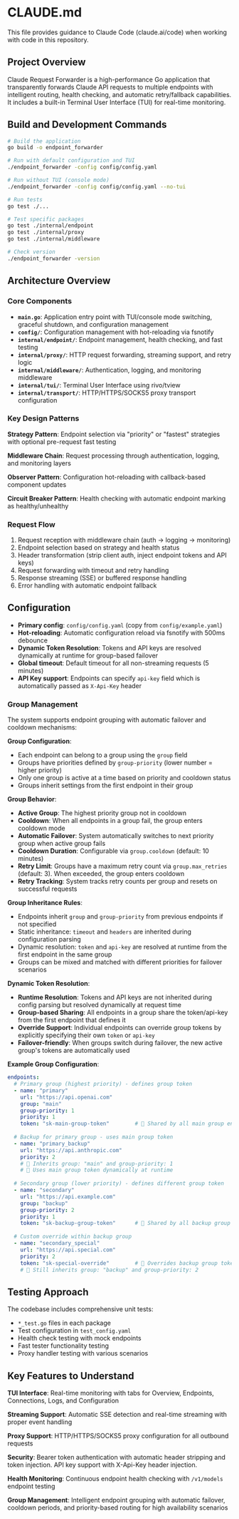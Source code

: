 # CLAUDE.md

This file provides guidance to Claude Code (claude.ai/code) when working with code in this repository.

## Project Overview

Claude Request Forwarder is a high-performance Go application that transparently forwards Claude API requests to multiple endpoints with intelligent routing, health checking, and automatic retry/fallback capabilities. It includes a built-in Terminal User Interface (TUI) for real-time monitoring.

## Build and Development Commands

```bash
# Build the application
go build -o endpoint_forwarder

# Run with default configuration and TUI
./endpoint_forwarder -config config/config.yaml

# Run without TUI (console mode)
./endpoint_forwarder -config config/config.yaml --no-tui

# Run tests
go test ./...

# Test specific packages
go test ./internal/endpoint
go test ./internal/proxy
go test ./internal/middleware

# Check version
./endpoint_forwarder -version
```

## Architecture Overview

### Core Components

- **`main.go`**: Application entry point with TUI/console mode switching, graceful shutdown, and configuration management
- **`config/`**: Configuration management with hot-reloading via fsnotify
- **`internal/endpoint/`**: Endpoint management, health checking, and fast testing
- **`internal/proxy/`**: HTTP request forwarding, streaming support, and retry logic
- **`internal/middleware/`**: Authentication, logging, and monitoring middleware
- **`internal/tui/`**: Terminal User Interface using rivo/tview
- **`internal/transport/`**: HTTP/HTTPS/SOCKS5 proxy transport configuration

### Key Design Patterns

**Strategy Pattern**: Endpoint selection via "priority" or "fastest" strategies with optional pre-request fast testing

**Middleware Chain**: Request processing through authentication, logging, and monitoring layers

**Observer Pattern**: Configuration hot-reloading with callback-based component updates

**Circuit Breaker Pattern**: Health checking with automatic endpoint marking as healthy/unhealthy

### Request Flow

1. Request reception with middleware chain (auth → logging → monitoring)
2. Endpoint selection based on strategy and health status
3. Header transformation (strip client auth, inject endpoint tokens and API keys)
4. Request forwarding with timeout and retry handling
5. Response streaming (SSE) or buffered response handling
6. Error handling with automatic endpoint fallback

## Configuration

- **Primary config**: `config/config.yaml` (copy from `config/example.yaml`)
- **Hot-reloading**: Automatic configuration reload via fsnotify with 500ms debounce
- **Dynamic Token Resolution**: Tokens and API keys are resolved dynamically at runtime for group-based failover
- **Global timeout**: Default timeout for all non-streaming requests (5 minutes)
- **API Key support**: Endpoints can specify `api-key` field which is automatically passed as `X-Api-Key` header

### Group Management

The system supports endpoint grouping with automatic failover and cooldown mechanisms:

**Group Configuration**:
- Each endpoint can belong to a group using the `group` field
- Groups have priorities defined by `group-priority` (lower number = higher priority)
- Only one group is active at a time based on priority and cooldown status
- Groups inherit settings from the first endpoint in their group

**Group Behavior**:
- **Active Group**: The highest priority group not in cooldown
- **Cooldown**: When all endpoints in a group fail, the group enters cooldown mode
- **Automatic Failover**: System automatically switches to next priority group when active group fails
- **Cooldown Duration**: Configurable via `group.cooldown` (default: 10 minutes)
- **Retry Limit**: Groups have a maximum retry count via `group.max_retries` (default: 3). When exceeded, the group enters cooldown
- **Retry Tracking**: System tracks retry counts per group and resets on successful requests

**Group Inheritance Rules**:
- Endpoints inherit `group` and `group-priority` from previous endpoints if not specified
- Static inheritance: `timeout` and `headers` are inherited during configuration parsing
- Dynamic resolution: `token` and `api-key` are resolved at runtime from the first endpoint in the same group
- Groups can be mixed and matched with different priorities for failover scenarios

**Dynamic Token Resolution**:
- **Runtime Resolution**: Tokens and API keys are not inherited during config parsing but resolved dynamically at request time
- **Group-based Sharing**: All endpoints in a group share the token/api-key from the first endpoint that defines it
- **Override Support**: Individual endpoints can override group tokens by explicitly specifying their own `token` or `api-key`
- **Failover-friendly**: When groups switch during failover, the new active group's tokens are automatically used

**Example Group Configuration**:
```yaml
endpoints:
  # Primary group (highest priority) - defines group token
  - name: "primary"
    url: "https://api.openai.com"
    group: "main"
    group-priority: 1
    priority: 1
    token: "sk-main-group-token"        # 🔑 Shared by all main group endpoints
    
  # Backup for primary group - uses main group token
  - name: "primary_backup"
    url: "https://api.anthropic.com"
    priority: 2
    # 🔄 Inherits group: "main" and group-priority: 1
    # 🔑 Uses main group token dynamically at runtime
    
  # Secondary group (lower priority) - defines different group token
  - name: "secondary"
    url: "https://api.example.com"
    group: "backup"
    group-priority: 2
    priority: 1
    token: "sk-backup-group-token"      # 🔑 Shared by all backup group endpoints
    
  # Custom override within backup group
  - name: "secondary_special"
    url: "https://api.special.com"
    priority: 2
    token: "sk-special-override"        # 🔑 Overrides backup group token
    # 🔄 Still inherits group: "backup" and group-priority: 2
```

## Testing Approach

The codebase includes comprehensive unit tests:
- `*_test.go` files in each package
- Test configuration in `test_config.yaml`
- Health check testing with mock endpoints
- Fast tester functionality testing
- Proxy handler testing with various scenarios

## Key Features to Understand

**TUI Interface**: Real-time monitoring with tabs for Overview, Endpoints, Connections, Logs, and Configuration

**Streaming Support**: Automatic SSE detection and real-time streaming with proper event handling

**Proxy Support**: HTTP/HTTPS/SOCKS5 proxy configuration for all outbound requests

**Security**: Bearer token authentication with automatic header stripping and token injection. API key support with X-Api-Key header injection.

**Health Monitoring**: Continuous endpoint health checking with `/v1/models` endpoint testing

**Group Management**: Intelligent endpoint grouping with automatic failover, cooldown periods, and priority-based routing for high availability scenarios